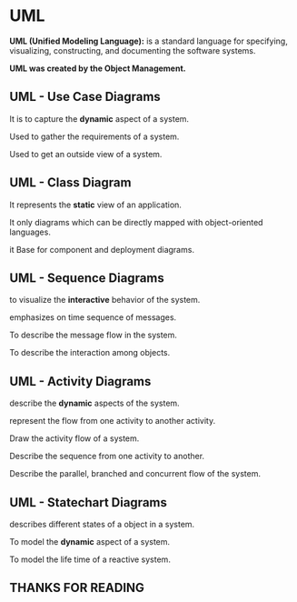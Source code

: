 # UML

**UML (Unified Modeling Language):** is a standard language for specifying, visualizing, constructing, and documenting the software systems.

**UML was created by the Object Management.**

## UML - Use Case Diagrams
It is to capture the **dynamic** aspect of a system.
>>
Used to gather the requirements of a system.
>>
Used to get an outside view of a system.


## UML - Class Diagram
It represents the **static** view of an application.
>>
It only diagrams which can be directly mapped with object-oriented languages.
>>
it Base for component and deployment diagrams.

## UML - Sequence Diagrams
to visualize the **interactive** behavior of the system.
>>
emphasizes on time sequence of messages.
>>
To describe the message flow in the system.
>>
To describe the interaction among objects.

## UML - Activity Diagrams
describe the **dynamic** aspects of the system.
>>
represent the flow from one activity to another activity.
>>
Draw the activity flow of a system.
>>
Describe the sequence from one activity to another.
>>
Describe the parallel, branched and concurrent flow of the system.


## UML - Statechart Diagrams
describes different states of a object in a system.
>>
To model the **dynamic** aspect of a system.
>> 
To model the life time of a reactive system.


## THANKS FOR READING
